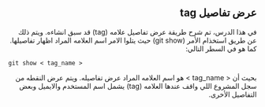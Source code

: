 ## <div dir=rtl>  عرض تفاصيل tag </div>


<div dir=rtl>
في هذا الدرس، تم شرح طريقة عرض تفاصيل علامه (tag) قد سبق انشاءه. ويتم ذلك عن طريق استخذام الأمر (git show) حيث يتلوا الامر اسم العلامه المراد اظهار تفاصيلها. كما هو في السطر التالي:<br/>
</div>

```git show < tag_name > ```

<div dir=rtl>
بحيث أن < tag_name > هو اسم العلامه المراد عرض تفاصيله. ويتم عرض النقطه من سجل المشروع اللي واقف عندها العلامه (tag) يشمل اسم المستخدم والايميل وبعض التفاصيل الأخرى.
</div>

